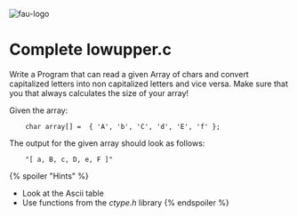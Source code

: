 ![fau-logo](https://www.fau.de/files/2016/02/fb-ww-logo-preview.jpg)
# Complete lowupper.c

Write a Program that can read a given Array of chars and convert capitalized letters into non capitalized letters
and vice versa. 
Make sure that you that always calculates the size of your array! 

Given the array: 

```
    char array[] =  { 'A', 'b', 'C', 'd', 'E', 'f' };
```
The output for the given array should look as follows: 

```
    "[ a, B, c, D, e, F ]" 
```

{% spoiler "Hints" %}
- Look at the Ascii table 
- Use functions from the *ctype.h* library
{% endspoiler %}
